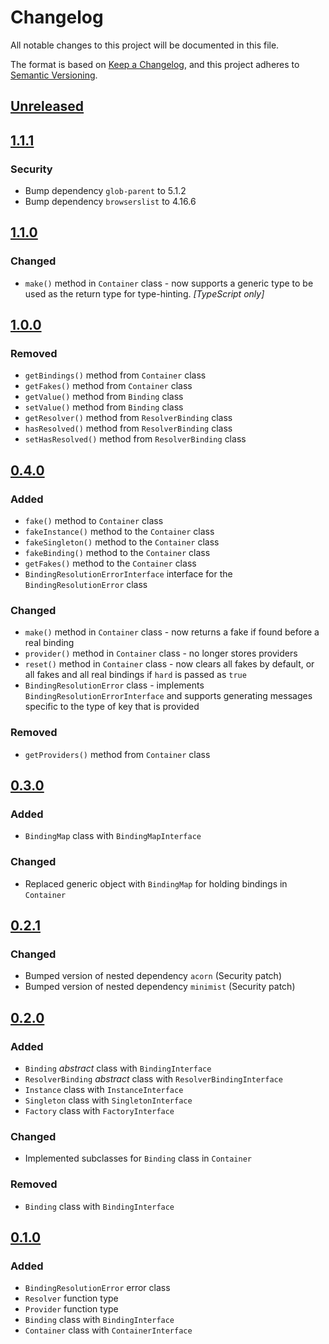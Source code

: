 # Changelog
All notable changes to this project will be documented in this file.

The format is based on [Keep a Changelog](https://keepachangelog.com/en/1.0.0/),
and this project adheres to [Semantic Versioning](https://semver.org/spec/v2.0.0.html).

## [Unreleased]

## [1.1.1]
### Security
- Bump dependency `glob-parent` to 5.1.2
- Bump dependency `browserslist` to 4.16.6

## [1.1.0]
### Changed
- `make()` method in `Container` class - now supports a generic type to be used as the return type for type-hinting. _[TypeScript only]_

## [1.0.0]
### Removed
- `getBindings()` method from `Container` class
- `getFakes()` method from `Container` class
- `getValue()` method from `Binding` class
- `setValue()` method from `Binding` class
- `getResolver()` method from `ResolverBinding` class
- `hasResolved()` method from `ResolverBinding` class
- `setHasResolved()` method from `ResolverBinding` class

## [0.4.0]
### Added
- `fake()` method to `Container` class
- `fakeInstance()` method to the `Container` class
- `fakeSingleton()` method to the `Container` class
- `fakeBinding()` method to the `Container` class
- `getFakes()` method to the `Container` class
- `BindingResolutionErrorInterface` interface for the `BindingResolutionError` class

### Changed
- `make()` method in `Container` class - now returns a fake if found before a real binding
- `provider()` method in `Container` class - no longer stores providers
- `reset()` method in `Container` class - now clears all fakes by default, or all fakes and all real bindings if `hard` is passed as `true`
- `BindingResolutionError` class - implements `BindingResolutionErrorInterface` and supports generating messages specific to the type of key that is provided

### Removed
- `getProviders()` method from `Container` class

## [0.3.0]
### Added
- `BindingMap` class with `BindingMapInterface`

### Changed
- Replaced generic object with `BindingMap` for holding bindings in `Container`

## [0.2.1]
### Changed
- Bumped version of nested dependency `acorn` (Security patch)
- Bumped version of nested dependency `minimist` (Security patch)

## [0.2.0]
### Added
- `Binding` _abstract_ class with `BindingInterface`
- `ResolverBinding` _abstract_ class with `ResolverBindingInterface`
- `Instance` class with `InstanceInterface`
- `Singleton` class with `SingletonInterface`
- `Factory` class with `FactoryInterface`

### Changed
- Implemented subclasses for `Binding` class in `Container`

### Removed
- `Binding` class with `BindingInterface`

## [0.1.0]
### Added
- `BindingResolutionError` error class
- `Resolver` function type
- `Provider` function type
- `Binding` class with `BindingInterface`
- `Container` class with `ContainerInterface`

[Unreleased]: https://github.com/halliganjs/service-container/compare/v1.1.1...HEAD
[1.1.1]: https://github.com/halliganjs/service-container/compare/v1.1.0...v1.1.1
[1.1.0]: https://github.com/halliganjs/service-container/compare/v1.0.0...v1.1.0
[1.0.0]: https://github.com/halliganjs/service-container/compare/v0.4.0...v1.0.0
[0.4.0]: https://github.com/halliganjs/service-container/compare/v0.3.0...v0.4.0
[0.3.0]: https://github.com/halliganjs/service-container/compare/v0.2.1...v0.3.0
[0.2.1]: https://github.com/halliganjs/service-container/compare/v0.2.0...v0.2.1
[0.2.0]: https://github.com/halliganjs/service-container/compare/v0.1.0...v0.2.0
[0.1.0]: https://github.com/halliganjs/service-container/releases/tag/v0.1.0
